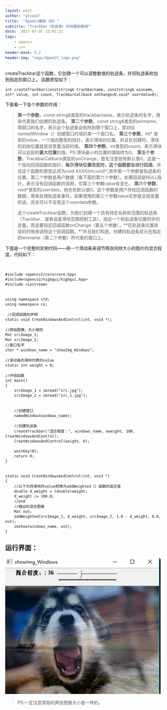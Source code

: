 ```yaml
---
layout: post
author: "ylvoid"
title:  "OpenCv基础（四）"
subtitle: "Trackbar（轨迹条）的创建和使用"
date:  2017-07-07 23:01:21
tags:
    - opencv
    - c++
header-mask: 0.2
header-img: "imgs/OpenCV_logo.png"
---
```

createTrackbar这个函数，它创建一个可以调整数值的轨迹条，并将轨迹条附加到指定的窗口上。
函数原型如下：

```
int createTrackbar(conststring& trackbarname, conststring& winname, int* value, int count, TrackbarCallback onChange=0,void* userdata=0);  
```
下面看一下各个参数的作用：

> **第一个参数**，const string&类型的trackbarname，表示轨迹条的名字，用来代表我们创建的轨迹条。 
> **第二个参数**，const string&类型的winname，填窗口的名字，表示这个轨迹条会依附到哪个窗口上，即对应namedWindow（）创建窗口时填的某一个窗口名。
> **第三个参数**，int* 类型的value，一个指向整型的指针，表示滑块的位置。并且在创建时，滑块的初始位置就是该变量当前的值。
> **第四个参数**，int类型的count，表示滑块可以达到的**最大位置**的值。PS:滑块最小的位置的值始终为0。
> **第五个参数**，TrackbarCallback类型的onChange，首先注意他有默认值0。这是一个指向回调函数的指针，**每次滑块位置改变时，这个函数都会进行回调**。并且这个函数的原型必须为void
> **XXXX(int,void*)**;其中第一个参数是轨迹条的位置，第二个参数是用户数据（看下面的第六个参数）。如果回调是NULL指针，表示没有回调函数的调用，仅第三个参数value有变化。
> **第六个参数**，void*类型的userdata，他也有默认值0。这个参数是用户传给回调函数的数据，用来处理轨迹条事件。如果使用的第三个参数value实参是全局变量的话，完全可以不去管这个userdata参数。
> 
> 这个createTrackbar函数，为我们创建一个具有特定名称和范围的轨迹条（Trackbar，或者说是滑块范围控制工具），指定一个和轨迹条位置同步的变量。而且要指定回调函数onChange（第五个参数），**在轨迹条位置改变的时候来调用这个回调函数。**并且我们知道，创建的轨迹条显示在指定的winname（第二个参数）所代表的窗口上。

下面是一个完整的实例代码——用一个滑动条来调节两张同样大小的图片的混合程度，代码如下：

```


#include <opencv2/core/core.hpp>  
#include<opencv2/highgui/highgui.hpp>  
#include <iostream>  

   
using namespace std;
using namespace cv;

 //回调函数的声明
static void CreatWindowsAndControl(int, void *);

//原始图像，大小相同
Mat srcImage_1;
Mat srcImage_2;
//窗口名字
char * windows_name = "showImg_Windows";

//滚动条的滑块代表的value
static int weight = 0;

//开始函数
int main()
{
	srcImage_1 = imread("src.jpg");
	srcImage_2 = imread("src_1.jpg");


	//创建窗口  
	namedWindow(windows_name);

	//创建轨迹条  
	createTrackbar("混合程度：", windows_name, &weight, 100, CreatWindowsAndControl);
	CreatWindowsAndControl(weight, 0);

	waitKey(0);
	return 0;
}


static void CreatWindowsAndControl(int, void *)
{
	//以下为将滑块的value转换为addWeighted（）函数的适应值
	double d_weight = (double)weight;
	d_weight /= 100.0;
	//end
	//输出的混合图像
	Mat out;
	addWeighted(srcImage_1, d_weight, srcImage_2, 1.0 - d_weight, 0.0, out);
	imshow(windows_name, out);
}
```

运行界面：
-----

![这里写图片描述](/imgs/post/opencv/4-1.png)




> PS:一定注意原始的两张图像大小是一样的。